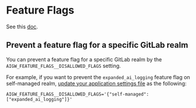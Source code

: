 # Feature Flags

See this [doc](https://docs.gitlab.com/ee/development/ai_features/index.html#push-feature-flags-to-ai-gateway).

## Prevent a feature flag for a specific GitLab realm

You can prevent a feature flag for a specific GitLab realm by the `AIGW_FEATURE_FLAGS__DISALLOWED_FLAGS` setting.

For example, if you want to prevent the `expanded_ai_logging` feature flag on self-managed realm,
[update your application settings file](./application_settings.md#how-to-update-application-settings) as the following:

```shell
AIGW_FEATURE_FLAGS__DISALLOWED_FLAGS='{"self-managed": ["expanded_ai_logging"]}'
```
